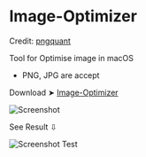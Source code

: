# Image-Optimizer
Credit: [pngquant](https://pngquant.org/)

Tool for Optimise image in macOS
- PNG, JPG are accept

Download ➤ [Image-Optimizer](https://github.com/chris1111/Image-Optimizer/raw/Master/Image-Optimizer.zip)

![Screenshot](https://user-images.githubusercontent.com/6248794/206279924-5fb3a6cf-e80d-4f0d-aeee-121ca3584dbf.png)

See Result ⇩

![Screenshot Test](https://user-images.githubusercontent.com/6248794/206287760-3e56b80e-a486-42fb-8a21-31d6aa7a0f87.png)

